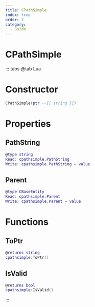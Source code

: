 ```yaml
---
title: CPathSimple
index: true
order: 2
category:
  - Guide
---
```


# CPathSimple

::: tabs
@tab Lua
# Constructor
```lua
CPathSimple(ptr --[[ string ]])
```
# Properties
## PathString 
```lua
@type string
Read: cpathsimple.PathString
Write: cpathsimple.PathString = value
```
## Parent 
```lua
@type CBaseEntity
Read: cpathsimple.Parent
Write: cpathsimple.Parent = value
```
# Functions
## ToPtr
```lua
@returns string
cpathsimple:ToPtr()
```
## IsValid
```lua
@returns bool
cpathsimple:IsValid()
```

:::